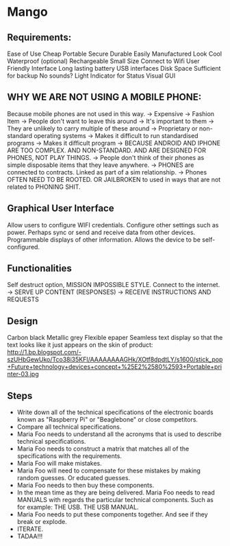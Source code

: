 Mango
=====

Requirements:
-------------

Ease of Use
Cheap
Portable
Secure
Durable
Easily Manufactured
Look Cool
Waterproof (optional)
Rechargeable
Small Size
Connect to Wifi
User Friendly Interface
Long lasting battery
USB interfaces
Disk Space Sufficient for backup
No sounds?
Light Indicator for Status
Visual GUI

WHY WE ARE NOT USING A MOBILE PHONE:
------------------------------------

Because mobile phones are not used in this way.
    -> Expensive
    -> Fashion Item
    -> People don't want to leave this around
    -> It's important to them
    -> They are unlikely to carry multiple of these around
    -> Proprietary or non-standard operating systems
    -> Makes it difficult to run standardised programs
    -> Makes it difficult program
    -> BECAUSE ANDROID AND IPHONE ARE TOO COMPLEX. AND NON-STANDARD. AND ARE DESIGNED FOR PHONES, NOT PLAY THINGS.
    -> People don't think of their phones as simple disposable items that they leave anywhere.
    -> PHONES are connected to contracts. Linked as part of a sim relationship.
    -> Phones OFTEN NEED TO BE ROOTED. OR JAILBROKEN to used in ways that are not related to PHONING SHIT.

Graphical User Interface
------------------------

Allow users to configure WIFI credentials.
Configure other settings such as power.
Perhaps sync or send and receive data from other devices.
Programmable displays of other information.
Allows the device to be self-configured.

Functionalities
---------------

Self destruct option, MISSION IMPOSSIBLE STYLE.
Connect to the internet.
    -> SERVE UP CONTENT (RESPONSES)
    -> RECEIVE INSTRUCTIONS AND REQUESTS

Design
------

Carbon black
Metallic grey
Flexible epaper
Seamless text display so that the text looks like it just appears on the skin of product: http://1.bp.blogspot.com/-szUHbGewUko/Tco38i35KFI/AAAAAAAAGHk/XOtf8dpdtLY/s1600/stick_pop+Future+technology+devices+concept+%25E2%2580%2593+Portable+printer-03.jpg

Steps
-----

* Write down all of the technical specifications of the electronic boards known as "Raspberry Pi" or "Beaglebone" or close competitors.
* Compare all technical specifications.
* Maria Foo needs to understand all the acronyms that is used to describe technical specifications.
* Maria Foo needs to construct a matrix that matches all of the specifications with the requirements.
* Maria Foo will make mistakes.
* Maria Foo will need to compensate for these mistakes by making random guesses. Or educated guesses.
* Maria Foo needs to then buy these components.
* In the mean time as they are being delivered. Maria Foo needs to read MANUALS with regards the particular technical components. Such as for example: THE USB. THE USB MANUAL.
* Maria Foo needs to put these components together. And see if they break or explode.
* ITERATE.
* TADAA!!!